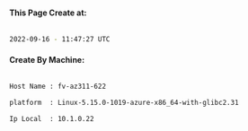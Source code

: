 
   
#### This Page Create at:

```bash

2022-09-16 - 11:47:27 UTC

```

#### Create By Machine:

```bash

Host Name : fv-az311-622

platform  : Linux-5.15.0-1019-azure-x86_64-with-glibc2.31

Ip Local  : 10.1.0.22

```

